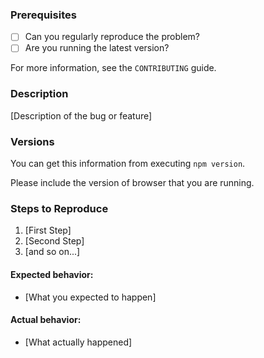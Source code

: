 ### Prerequisites

* [ ] Can you regularly reproduce the problem?
* [ ] Are you running the latest version?

For more information, see the `CONTRIBUTING` guide.

### Description

[Description of the bug or feature]

### Versions

You can get this information from executing `npm version`.

Please include the version of browser that you are running.

### Steps to Reproduce

1. [First Step]
2. [Second Step]
3. [and so on...]

#### Expected behavior:

- [What you expected to happen]

#### Actual behavior:

- [What actually happened]